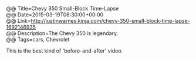 @@ Title=Chevy 350 Small-Block Time-Lapse  
@@ Date=2015-03-19T08:30:00+00:00  
@@ Link=http://justinwarnes.kinja.com/chevy-350-small-block-time-lapse-1692146935  
@@ Description=The Chevy 350 is legendary.  
@@ Tags=cars, Chevrolet  

This is the best kind of 'before-and-after' video.